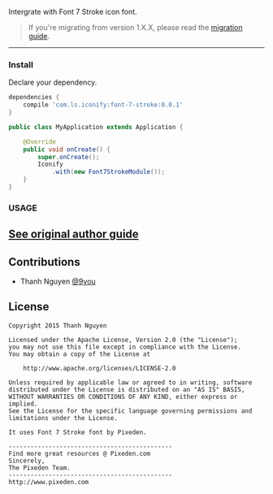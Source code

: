 Intergrate with Font 7 Stroke icon font.

> If you're migrating from version 1.X.X, please read the [migration guide](MIGRATION.md).

-----

### Install

Declare your dependency.

```gradle
dependencies {
    compile 'com.ls.iconify:font-7-stroke:0.0.1'
}
```

```java
public class MyApplication extends Application {

    @Override
    public void onCreate() {
        super.onCreate();
        Iconify
            .with(new Font7StrokeModule());
    }
}
```

### USAGE

[See original author guide](https://github.com/JoanZapata/android-iconify)
-----

## Contributions

* Thanh Nguyen [@9you](https://github.com/9you)

## License

```
Copyright 2015 Thanh Nguyen

Licensed under the Apache License, Version 2.0 (the "License");
you may not use this file except in compliance with the License.
You may obtain a copy of the License at

    http://www.apache.org/licenses/LICENSE-2.0

Unless required by applicable law or agreed to in writing, software
distributed under the License is distributed on an "AS IS" BASIS,
WITHOUT WARRANTIES OR CONDITIONS OF ANY KIND, either express or implied.
See the License for the specific language governing permissions and
limitations under the License.

It uses Font 7 Stroke font by Pixeden.

---------------------------------------------
Find more great resources @ Pixeden.com
Sincerely,
The Pixeden Team.
---------------------------------------------
http://www.pixeden.com
    
```
